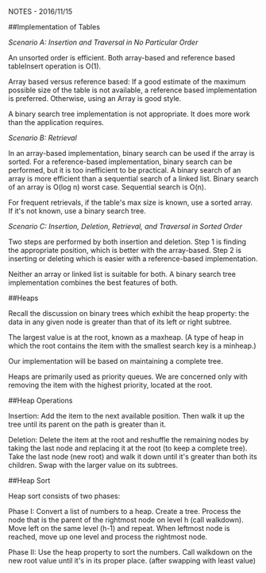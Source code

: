 NOTES - 2016/11/15


##Implementation of Tables

*Scenario A: Insertion and Traversal in No Particular Order*

An unsorted order is efficient. Both array-based and reference based tableInsert
operation is O(1).

Array based versus reference based: If a good estimate of the maximum possible
size of the table is not available, a reference based implementation is
preferred. Otherwise, using an Array is good style. 

A binary search tree implementation is not appropriate. It does more work than
the application requires. 

*Scenario B: Retrieval*

In an array-based implementation, binary search can be used if the array is
sorted. For a reference-based implementation, binary search can be performed,
but it is too inefficient to be practical. A binary search of an array is more
efficient than a sequential search of a linked list. Binary search of an array
is O(log n) worst case. Sequential search is O(n).

For frequent retrievals, if the table's max size is known, use a sorted array.
If it's not known, use a binary search tree.

*Scenario C: Insertion, Deletion, Retrieval, and Traversal in Sorted Order*

Two steps are performed by both insertion and deletion. Step 1 is finding the
appropriate position, which is better with the array-based. Step 2 is inserting
or deleting which is easier with a reference-based implementation.

Neither an array or linked list is suitable for both. A binary search tree
implementation combines the best features of both.

##Heaps

Recall the discussion on binary trees which exhibit the heap property: the data
in any given node is greater than that of its left or right subtree. 

The largest value is at the root, known as a maxheap.  (A type of heap in which
the root contains the item with the smallest search key is a minheap.)

Our implementation will be based on maintaining a complete tree.

Heaps are primarily used as priority queues. We are concerned only with removing
the item with the highest priority, located at the root.

##Heap Operations

Insertion:
Add the item to the next available position. Then walk it up the tree until its
parent on the path is greater than it.

Deletion:
Delete the item at the root and reshuffle the remaining nodes by taking the last
node and replacing it at the root (to keep a complete tree). Take the last node
(new root) and walk it down until it's greater than both its children. Swap with
the larger value on its subtrees.

##Heap Sort

Heap sort consists of two phases:

Phase I: Convert a list of numbers to a heap. Create a tree. Process the node
that is the parent of the rightmost node on level h (call walkdown). Move left
on the same level (h-1) and repeat. When leftmost node is reached, move up one
level and process the rightmost node. 

Phase II: Use the heap property to sort the numbers. Call walkdown on the new
root value until it's in its proper place. (after swapping with least value)
